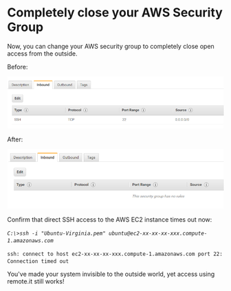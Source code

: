 # Completely close your AWS Security Group

Now, you can change your AWS security group to completely close open access from the outside.

Before:

![](../../.gitbook/assets/image%20%2867%29.png)

After:

![](../../.gitbook/assets/image%20%2824%29.png)

Confirm that direct SSH access to the AWS EC2 instance times out now:

_`C:\>ssh -i "Ubuntu-Virginia.pem" ubuntu@ec2-xx-xx-xx-xxx.compute-1.amazonaws.com`_ 

`ssh: connect to host ec2-xx-xx-xx-xxx.compute-1.amazonaws.com port 22: Connection timed out`

You've made your system invisible to the outside world, yet access using remote.it still works!



